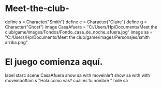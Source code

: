 # Meet-the-club-
define s = Character("Smith")
define c = Character("Claire")
define g = Character("Ghost")
image CasaAfuera = "C:/Users/Hp/Documents/Meet the club/game/images/Fondos/Fondo_casa_de_noche_afuera.jpg"
image sa = "C:/Users/Hp/Documents/Meet the club/game/images/Personajes/smith arriba.png"

# El juego comienza aquí.

label start:
scene CasaAfuera
show sa with moveinleft 
show sa with with moveinbottom
s "Hola como vas? cual es tu nombre "
hide sa

